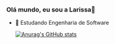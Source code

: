### Olá mundo, eu sou a Larissa👋

- 🔭 Estudando Engenharia de Software




               
  <a href="https://github.com/Larissaz7/github-readme-stats">
  
  ![Anurag's GitHub stats](https://github-readme-stats.vercel.app/api?username=Larissaz7&show_icons=true&theme=transparent)
</a>

<!--   <a href="https://github.com/Larissaz7/convoychat">
  
  [![Top Langs](https://github-readme-stats.vercel.app/api/top-langs/?username=Larissaz7&layout=compact)](https://github.com/Larissaz7/github-readme-stats)
</a> -->

